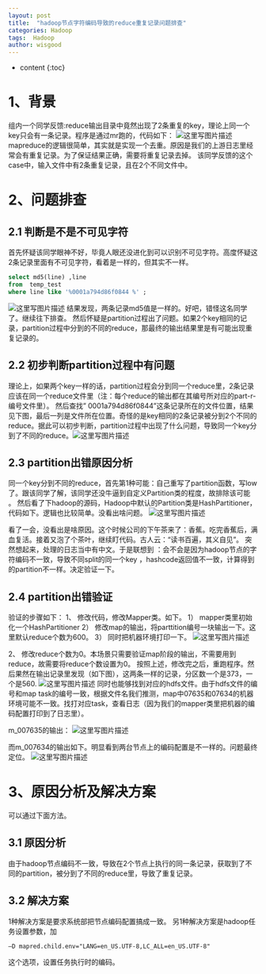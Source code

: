 ```yaml
---
layout: post
title:  "hadoop节点字符编码导致的reduce重复记录问题排查"
categories: Hadoop
tags:  Hadoop
author: wisgood
---
```



* content
{:toc}


# 1、背景

组内一个同学反馈:reduce输出目录中竟然出现了2条重复的key，理论上同一个key只会有一条记录。程序是通过mr跑的，代码如下：
 ![这里写图片描述](http://img.blog.csdn.net/20170825153805090?watermark/2/text/aHR0cDovL2Jsb2cuY3Nkbi5uZXQvd2lzZ29vZA==/font/5a6L5L2T/fontsize/400/fill/I0JBQkFCMA==/dissolve/70/gravity/SouthEast)
mapreduce的逻辑很简单，其实就是实现一个去重。原因是我们的上游日志里经常会有重复记录。为了保证结果正确，需要将重复记录去掉。
该同学反馈的这个case中，输入文件中有2条重复记录，且在2个不同文件中。

# 2、问题排查

## 2.1 判断是不是不可见字符

首先怀疑该同学眼神不好，毕竟人眼还没进化到可以识别不可见字符。高度怀疑这2条记录里面有不可见字符，看着是一样的，但其实不一样。
```  sql
select md5(line) ,line
from  temp_test
where line like '%0001a794d86f0844 %' ;
 ```
 ![这里写图片描述](http://img.blog.csdn.net/20170825153823208?watermark/2/text/aHR0cDovL2Jsb2cuY3Nkbi5uZXQvd2lzZ29vZA==/font/5a6L5L2T/fontsize/400/fill/I0JBQkFCMA==/dissolve/70/gravity/SouthEast)
结果发现，两条记录md5值是一样的。好吧，错怪这名同学了。继续往下排查。
然后怀疑是partition过程出了问题。如果2个key相同的记录，partition过程中分到的不同的reduce，那最终的输出结果里是有可能出现重复记录的。

## 2.2 初步判断partition过程中有问题

理论上，如果两个key一样的话，partition过程会分到同一个reduce里，2条记录应该在同一个reduce文件里（注：每个reduce的输出都在其编号所对应的part-r-编号文件里）。
然后查找” 0001a794d86f0844”这条记录所在的文件位置，结果见下图，最后一列是文件所在位置。奇怪的是key相同的2条记录被分到2个不同的reduce。据此可以初步判断，partition过程中出现了什么问题，导致同一个key分到了不同的reduce。![这里写图片描述](http://img.blog.csdn.net/20170825153849001?watermark/2/text/aHR0cDovL2Jsb2cuY3Nkbi5uZXQvd2lzZ29vZA==/font/5a6L5L2T/fontsize/400/fill/I0JBQkFCMA==/dissolve/70/gravity/SouthEast)


## 2.3 partition出错原因分析

同一个key分到不同的reduce，首先第1种可能：自己重写了partition函数，写low了。跟该同学了解，该同学还没牛逼到自定义Partition类的程度，故排除该可能 。
然后看了下hadoop的源码，Hadoop中默认的Partition类是HashPartitioner，代码如下。逻辑也比较简单。没看出啥问题。
![这里写图片描述](http://img.blog.csdn.net/20170825153906845?watermark/2/text/aHR0cDovL2Jsb2cuY3Nkbi5uZXQvd2lzZ29vZA==/font/5a6L5L2T/fontsize/400/fill/I0JBQkFCMA==/dissolve/70/gravity/SouthEast)

看了一会，没看出是啥原因。这个时候公司的下午茶来了：香蕉。吃完香蕉后，满血复活。接着又泡了个茶叶，继续盯代码。古人云：“读书百遍，其义自见”。
突然想起来，处理的日志当中有中文。于是联想到 ：会不会是因为hadoop节点的字符编码不一致，导致不同split的同一个key ，hashcode返回值不一致，计算得到的partition不一样。决定验证一下。

## 2.4 partition出错验证

验证的步骤如下：
1、	修改代码，修改Mapper类。如下。
1）	mapper类里初始化一个HashPartitioner
2）	修改map的输出，将parttition编号一块输出一下。这里默认reduce个数为600。
3）	同时把机器环境打印一下。
 ![这里写图片描述](http://img.blog.csdn.net/20170825153916899?watermark/2/text/aHR0cDovL2Jsb2cuY3Nkbi5uZXQvd2lzZ29vZA==/font/5a6L5L2T/fontsize/400/fill/I0JBQkFCMA==/dissolve/70/gravity/SouthEast)

2、	修改reduce个数为0。本场景只需要验证map阶段的输出，不需要用到reduce，故需要将reduce个数设置为0。
按照上述，修改完之后，重跑程序。然后果然在输出记录里发现（如下图），这两条一样的记录，分区数一个是373，一个是560.
 ![这里写图片描述](http://img.blog.csdn.net/20170825153955811?watermark/2/text/aHR0cDovL2Jsb2cuY3Nkbi5uZXQvd2lzZ29vZA==/font/5a6L5L2T/fontsize/400/fill/I0JBQkFCMA==/dissolve/70/gravity/SouthEast)
同时也能够找到对应的hdfs文件。由于hdfs文件的编号和map task的编号一致，根据文件名我们推测，map中07635和07634的机器环境可能不一致。找打对应task，查看日志（因为我们的mapper类里把机器的编码配置打印到了日志里）。

m_007635的输出：
![这里写图片描述](http://img.blog.csdn.net/20170825153935885?watermark/2/text/aHR0cDovL2Jsb2cuY3Nkbi5uZXQvd2lzZ29vZA==/font/5a6L5L2T/fontsize/400/fill/I0JBQkFCMA==/dissolve/70/gravity/SouthEast)

而m_007634的输出如下。明显看到两台节点上的编码配置是不一样的。问题最终定位。
![这里写图片描述](http://img.blog.csdn.net/20170825153943198?watermark/2/text/aHR0cDovL2Jsb2cuY3Nkbi5uZXQvd2lzZ29vZA==/font/5a6L5L2T/fontsize/400/fill/I0JBQkFCMA==/dissolve/70/gravity/SouthEast)

# 3、原因分析及解决方案
可以通过下面方法。

## 3.1 原因分析

由于hadoop节点编码不一致，导致在2个节点上执行的同一条记录，获取到了不同的partition，被分到了不同的reduce里，导致了重复记录。

## 3.2 解决方案

1种解决方案是要求系统部把节点编码配置搞成一致。
另1种解决方案是hadoop任务设置参数，加
 ```
 –D mapred.child.env="LANG=en_US.UTF-8,LC_ALL=en_US.UTF-8"
 ```
  这个选项，设置任务执行时的编码。
